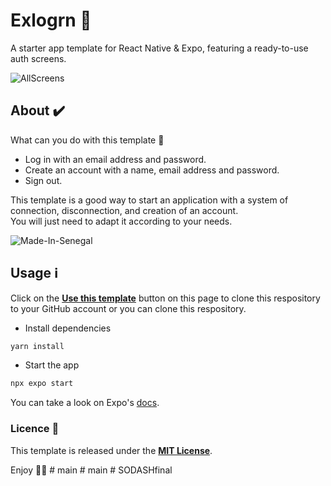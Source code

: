 # Exlogrn 🚀

A starter app template for React Native & Expo, featuring a ready-to-use auth screens.

![AllScreens](assets/screenshot/snap.png)

## About ✔️

What can you do with this template 🤔

- Log in with an email address and password.
- Create an account with a name, email address and password.
- Sign out.

This template is a good way to start an application with a system of connection, disconnection, and creation of an account.  
You will just need to adapt it according to your needs.

![Made-In-Senegal](https://github.com/GalsenDev221/made.in.senegal/blob/master/assets/badge.svg)

## Usage ℹ️

Click on the **[Use this template](https://github.com/daoodaba975/exlogrn/generate)** button on this page to clone this respository to your GitHub account or you can clone this respository.

- Install dependencies

```bash
yarn install
```

- Start the app

```bash
npx expo start
```

You can take a look on Expo's [docs](https://docs.expo.dev).

### Licence 🚨

This template is released under the **[MIT License](LICENSE.md)**.

Enjoy ✌🏽
#   m a i n  
 #   m a i n  
 #   S O D A S H f i n a l  
 